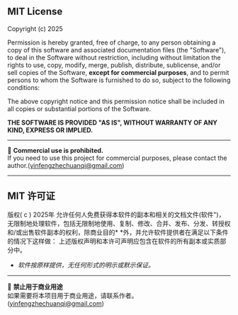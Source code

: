 ## MIT License

Copyright (c) 2025

Permission is hereby granted, free of charge, to any person obtaining a copy of this software and associated documentation files (the "Software"), to deal in the Software without restriction, including without limitation the rights to use, copy, modify, merge, publish, distribute, sublicense, and/or sell copies of the Software, **except for commercial purposes**, and to permit  persons to whom the Software is furnished to do so, subject to the following  conditions:

The above copyright notice and this permission notice shall be included in all copies or substantial portions of the Software.

**THE SOFTWARE IS PROVIDED "AS IS", WITHOUT WARRANTY OF ANY KIND, EXPRESS OR IMPLIED.**

---

🚫 **Commercial use is prohibited.**  
If you need to use this project for commercial purposes, please contact the author.(yinfengzhechuanqi@gmail.com)





------

## MIT 许可证

版权( c ) 2025年
允许任何人免费获得本软件的副本和相关的文档文件(软件")，无限制地处理软件，包括无限制地使用、复制、修改、合并、发布、分发、转授权和/或出售软件副本的权利，除商业目的* *外，并允许软件提供者在满足以下条件的情况下这样做：
上述版权声明和本许可声明应包含在软件的所有副本或实质部分中。

 * *软件按原样提供，无任何形式的明示或默示保证。*

------

🚫 **禁止用于商业用途**  
如果需要将本项目用于商业用途，请联系作者。(yinfengzhechuanqi@gmail.com)